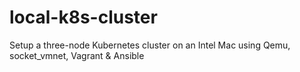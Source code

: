 # local-k8s-cluster
Setup a three-node Kubernetes cluster on an Intel Mac using Qemu, socket_vmnet, Vagrant &amp; Ansible

